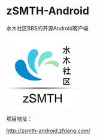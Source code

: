 # zSMTH-Android

水木社区BBS的开源Android客户端

![zSMTH](zsmth.png)

项目地址：

http://zsmth-android.zfdang.com/
